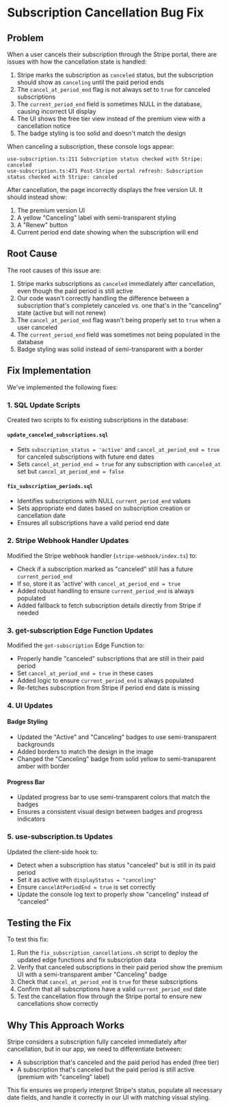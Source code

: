 # Subscription Cancellation Bug Fix

## Problem

When a user cancels their subscription through the Stripe portal, there are issues with how the cancellation state is handled:

1. Stripe marks the subscription as `canceled` status, but the subscription should show as `canceling` until the paid period ends
2. The `cancel_at_period_end` flag is not always set to `true` for canceled subscriptions
3. The `current_period_end` field is sometimes NULL in the database, causing incorrect UI display
4. The UI shows the free tier view instead of the premium view with a cancellation notice
5. The badge styling is too solid and doesn't match the design

When canceling a subscription, these console logs appear:
```
use-subscription.ts:211 Subscription status checked with Stripe: canceled
use-subscription.ts:471 Post-Stripe portal refresh: Subscription status checked with Stripe: canceled
```

After cancellation, the page incorrectly displays the free version UI. It should instead show:
1. The premium version UI
2. A yellow "Canceling" label with semi-transparent styling
3. A "Renew" button
4. Current period end date showing when the subscription will end

## Root Cause

The root causes of this issue are:

1. Stripe marks subscriptions as `canceled` immediately after cancellation, even though the paid period is still active
2. Our code wasn't correctly handling the difference between a subscription that's completely canceled vs. one that's in the "canceling" state (active but will not renew)
3. The `cancel_at_period_end` flag wasn't being properly set to `true` when a user canceled
4. The `current_period_end` field was sometimes not being populated in the database
5. Badge styling was solid instead of semi-transparent with a border

## Fix Implementation

We've implemented the following fixes:

### 1. SQL Update Scripts

Created two scripts to fix existing subscriptions in the database:

#### `update_canceled_subscriptions.sql`
- Sets `subscription_status = 'active'` and `cancel_at_period_end = true` for canceled subscriptions with future end dates
- Sets `cancel_at_period_end = true` for any subscription with `canceled_at` set but `cancel_at_period_end = false`

#### `fix_subscription_periods.sql`
- Identifies subscriptions with NULL `current_period_end` values
- Sets appropriate end dates based on subscription creation or cancellation date
- Ensures all subscriptions have a valid period end date

### 2. Stripe Webhook Handler Updates

Modified the Stripe webhook handler (`stripe-webhook/index.ts`) to:
- Check if a subscription marked as "canceled" still has a future `current_period_end`
- If so, store it as 'active' with `cancel_at_period_end = true`
- Added robust handling to ensure `current_period_end` is always populated
- Added fallback to fetch subscription details directly from Stripe if needed

### 3. get-subscription Edge Function Updates

Modified the `get-subscription` Edge Function to:
- Properly handle "canceled" subscriptions that are still in their paid period
- Set `cancel_at_period_end = true` in these cases
- Added logic to ensure `current_period_end` is always populated
- Re-fetches subscription from Stripe if period end date is missing

### 4. UI Updates

#### Badge Styling
- Updated the "Active" and "Canceling" badges to use semi-transparent backgrounds
- Added borders to match the design in the image
- Changed the "Canceling" badge from solid yellow to semi-transparent amber with border

#### Progress Bar
- Updated progress bar to use semi-transparent colors that match the badges
- Ensures a consistent visual design between badges and progress indicators

### 5. use-subscription.ts Updates

Updated the client-side hook to:
- Detect when a subscription has status "canceled" but is still in its paid period
- Set it as active with `displayStatus = "canceling"` 
- Ensure `cancelAtPeriodEnd = true` is set correctly
- Update the console log text to properly show "canceling" instead of "canceled"

## Testing the Fix

To test this fix:
1. Run the `fix_subscription_cancellations.sh` script to deploy the updated edge functions and fix subscription data
2. Verify that canceled subscriptions in their paid period show the premium UI with a semi-transparent amber "Canceling" badge
3. Check that `cancel_at_period_end` is `true` for these subscriptions
4. Confirm that all subscriptions have a valid `current_period_end` date
5. Test the cancellation flow through the Stripe portal to ensure new cancellations show correctly

## Why This Approach Works

Stripe considers a subscription fully canceled immediately after cancellation, but in our app, we need to differentiate between:
- A subscription that's canceled and the paid period has ended (free tier)
- A subscription that's canceled but the paid period is still active (premium with "canceling" label)

This fix ensures we properly interpret Stripe's status, populate all necessary date fields, and handle it correctly in our UI with matching visual styling. 